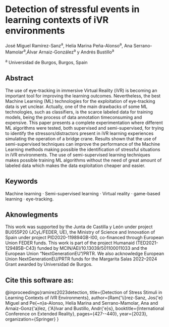 # Detection of stressful events in learning contexts of iVR environments

José Miguel Ramírez-Sanz<sup>a</sup>, Helia Marina Peña-Alonso<sup>a</sup>, Ana Serrano-Mamolar<sup>a</sup>,Álvar Arnaiz-González<sup>a</sup> y Andrés Bustillo<sup>a</sup>

<sup>a</sup> Universidad de Burgos, Burgos, Spain

## Abstract

The use of eye-tracking in immersive Virtual Reality (iVR) is becoming an important tool for improving the learning outcomes. Nevertheless, the best Machine Learning (ML) technologies for the exploitation of eye-tracking data is yet unclear. Actually, one of the main drawbacks of some ML technologies, such as classifiers, is the scarce labeled data for training models, being the process of data annotation timeconsuming and expensive. This paper presents a complete experimentation where different ML algorithms were tested, both supervised and semi-supervised, for trying to identify the stressors/distractors present in iVR learning experiences simulating the operation of a bridge crane. Results shown that the use of semi-supervised techniques can improve the performance of the Machine Learning methods making possible the identification of stressful situations in iVR environments. The use of semi-supervised learning techniques makes possible training ML algorithms without the need of great amount of labeled data which makes the data exploitation cheaper and easier.

## Keywords

Machine learning · Semi-supervised learning · Virtual reality · game-based learning · eye-tracking.

## Aknowlegments

This work was supported by the Junta de Castilla y León under project BU055P20 (JCyL/FEDER, UE), the Ministry of Science and Innovation of Spain under project PID2020-119894GB-I00, co-financed through European Union FEDER funds. This work is part of the project Humanaid (TED2021-129485B-C43) funded by MCIN/AEI/10.13039/501100011033 and the European Union “NextGenerationEU”/PRTR. We also acknowledge European Union NextGenerationEU/PRTR funds for the Margarita Salas 2022–2024 Grant awarded by Universidad de Burgos.

## Cite this software as:

@inproceedings{ramirez2023detection,
  title={Detection of Stress Stimuli in Learning Contexts of iVR Environments},
  author={Ram{\'\i}rez-Sanz, Jos{\'e} Miguel and Pe{\~n}a-Alonso, Helia Marina and Serrano-Mamolar, Ana and Arnaiz-Gonz{\'a}lez, {\'A}lvar and Bustillo, Andr{\'e}s},
  booktitle={International Conference on Extended Reality},
  pages={427--440},
  year={2023},
  organization={Springer}
}


